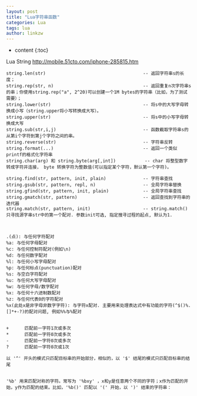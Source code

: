 ```yaml
---
layout: post
title: "Lua字符串函数"
categories: Lua
tags: lua
author: linkzw
---
```


* content
{:toc}


Lua String
http://mobile.51cto.com/iphone-285815.htm


	string.len(str)          							-- 返回字符串s的长度；
	string.rep(str, n)     								-- 返回重复n次字符串s的串；你使用string.rep("a", 2^20)可以创建一个1M bytes的字符串（比如，为了测试需要）；
	string.lower(str)       							-- 将s中的大写字母转换成小写（string.upper将小写转换成大写）。
	string.upper(str)       							-- 将s中的小写字母转换成大写	                              
	string.sub(str,i,j)      							-- 函数截取字符串s的从第i个字符到第j个字符之间的串。
	string.reverse(str)									-- 字符串反转
	string.format(...)									-- 返回一个类似printf的格式化字符串
	string.char(arg) 和 string.byte(arg[,int])			-- char 将整型数字转成字符并连接， byte 转换字符为整数值(可以指定某个字符，默认第一个字符)。

	string.find(str, pattern, init, plain)  			-- 字符串查找
	string.gsub(str, pattern, repl, n)					-- 全局字符串替换
	string.gfind(str, pattern, init, plain) 			-- 全局字符串查找
	string.gmatch(str, pattern) 						-- 返回查找到字符串的迭代器
	string.match(str, pattern, init)  					-- string.match()只寻找源字串str中的第一个配对. 参数init可选, 指定搜寻过程的起点, 默认为1.



	.(点): 与任何字符配对  
	%a: 与任何字母配对  
	%c: 与任何控制符配对(例如\n)  
	%d: 与任何数字配对  
	%l: 与任何小写字母配对  
	%p: 与任何标点(punctuation)配对  
	%s: 与空白字符配对  
	%u: 与任何大写字母配对  
	%w: 与任何字母/数字配对  
	%x: 与任何十六进制数配对  
	%z: 与任何代表0的字符配对  
	%x(此处x是非字母非数字字符): 与字符x配对. 主要用来处理表达式中有功能的字符(^$()%.[]*+-?)的配对问题, 例如%%与%配对 


	+      匹配前一字符1次或多次  
	*      匹配前一字符0次或多次  
	-      匹配前一字符0次或多次  
	?      匹配前一字符0次或1次 

	以 '^' 开头的模式只匹配目标串的开始部分，相似的，以 '$' 结尾的模式只匹配目标串的结尾


	'%b' 用来匹配对称的字符。常写为 '%bxy' ，x和y是任意两个不同的字符；x作为匹配的开始，y作为匹配的结束。比如，'%b()' 匹配以 '(' 开始，以 ')' 结束的字符串：


	